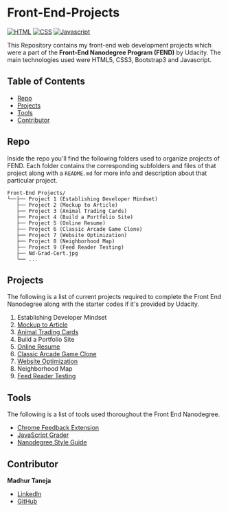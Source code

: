 # Front-End-Projects

[![HTML](https://img.shields.io/badge/html-5-e34c26)]()
[![CSS](https://img.shields.io/badge/css-3-563d7c)]()
[![Javascript](https://img.shields.io/badge/javascript-1.8.5-f1e05a)]()

This Repository contains my front-end web development projects which were a part of the **Front-End Nanodegree Program (FEND)** by Udacity. The main technologies used were HTML5, CSS3, Bootstrap3 and Javascript.

## Table of Contents

* [Repo](#repo)
* [Projects](#projects)
* [Tools](#tools)
* [Contributor](#contributor)

## Repo

Inside the repo you'll find the following folders used to organize projects of FEND. Each folder contains the corresponding subfolders and files of that project along with a `README.md` for more info and description about that particular project. 

```
Front-End Projects/
└──├── Project 1 (Establishing Developer Mindset)
   ├── Project 2 (Mockup to Article)
   ├── Project 3 (Animal Trading Cards)
   ├── Project 4 (Build a Portfolio Site)
   ├── Project 5 (Online Resume)
   ├── Project 6 (Classic Arcade Game Clone)
   ├── Project 7 (Website Optimization)
   ├── Project 8 (Neighborhood Map)
   ├── Project 9 (Feed Reader Testing)
   ├── Nd-Grad-Cert.jpg
   └── ...
```

## Projects

The following is a list of current projects required to complete the Front End Nanodegree along with the starter codes if it's provided by Udacity.

1. Establishing Developer Mindset
2. [Mockup to Article](https://github.com/udacity/frontend-mockup-to-article)
3. [Animal Trading Cards](https://github.com/udacity/fend-animal-trading-cards)
4. Build a Portfolio Site
5. [Online Resume](https://github.com/udacity/frontend-nanodegree-resume)
6. [Classic Arcade Game Clone](https://github.com/udacity/frontend-nanodegree-arcade-game)
7. [Website Optimization](https://github.com/udacity/frontend-nanodegree-mobile-portfolio)
8. Neighborhood Map
9. [Feed Reader Testing](http://github.com/udacity/frontend-nanodegree-feedreader)

## Tools

The following is a list of tools used thoroughout the Front End Nanodegree.

* [Chrome Feedback Extension](http://labs.udacity.com/udacity-feedback-extension/)
* [JavaScript Grader](https://github.com/udacity/js-grader)
* [Nanodegree Style Guide](http://udacity.github.io/frontend-nanodegree-styleguide/)

## Contributor

**Madhur Taneja**

* [LinkedIn](https://www.linkedin.com/in/madhur-taneja/)
* [GitHub](https://github.com/madhur-taneja)

